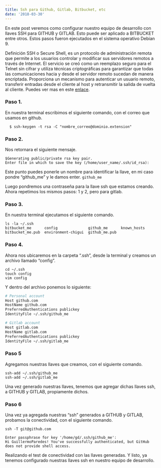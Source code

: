 ```yaml
---
title: Ssh para Github, Gitlab, Bitbucket, etc
date: '2018-03-30'
---
```


En este post veremos como configurar nuestro equipo de desarrollo con llaves SSH para GITHUB y GITLAB. Esto puede ser aplicado a BITBUCKET entre otros.
Estos pasos fueron ejecutados en el sistema operativo Debian 9.

Definición
SSH o Secure Shell, es un protocolo de administración remota que permite a los usuarios controlar y modificar sus servidores remotos a través de Internet. El servicio se creó como un reemplazo seguro para el Telnet sin cifrar y utiliza técnicas criptográficas para garantizar que todas las comunicaciones hacia y desde el servidor remoto sucedan de manera encriptada. Proporciona un mecanismo para autenticar un usuario remoto, transferir entradas desde el cliente al host y retransmitir la salida de vuelta al cliente.
Puedes ver mas en este [enlace](https://www.hostinger.es/tutoriales/que-es-ssh).

### Paso 1.

En nuestra terminal escribimos el siguiente comando, con el correo que usamos en github.

```ssh
  $ ssh-keygen -t rsa -C "nombre_correo@dominio.extension"
```

### Paso 2.

Nos retornara el siguiente mensaje.

```ssh
$Generating public/private rsa key pair.
Enter file in which to save the key (/home/user_name/.ssh/id_rsa):
```

Este punto puedes ponerle un nombre para identificar la llave, en mi caso pondre “github_me” y le damos enter. `github_me`

Luego pondremos una contraseña para la llave ssh que estamos creando. Ahora repetimos los mismos pasos: 1 y 2, pero para gitlab.

### Paso 3.

En nuestra terminal ejecutamos el siguiente comando.

```ssh
ls -la ~/.ssh
bitbucket_me      config              github_me      known_hosts
bitbucket_me.pub  environment-chigui  github_me.pub
```

### Paso 4.

Ahora nos ubicaremos en la carpeta “.ssh”, desde la terminal y creamos un archivo llamado “config”.

```ssh
cd ~/.ssh
touch config
vim config
```

Y dentro del archivo ponemos lo siguiente:

```bash
# Personal account
Host github.com
HostName github.com
PreferredAuthentications publickey
IdentityFile ~/.ssh/github_me

# Gitlab account
Host gitlab.com
HostName gitlab.com
PreferredAuthentications publickey
IdentityFile ~/.ssh/gitlab_me
```

### Paso 5

Agregamos nuestras llaves que creamos, con el siguiente comando.

```ssh
ssh-add ~/.ssh/github_me
ssh-add ~/.ssh/gitlab_me
```

Una vez generado nuestras llaves, tenemos que agregar dichas llaves ssh, a GITHUB y GITLAB, propiamente dichos.

### Paso 6

Una vez ya agregada nuestras “ssh” generados a GITHUB y GITLAB, probamos la conectividad, con el siguiente comando.

```ssh
ssh -T git@github.com

Enter passphrase for key '/home/gd/.ssh/github_me':
Hi GuillermoParedes! You've successfully authenticated, but GitHub does not provide shell access.
```

Realizando el test de conectividad con las llaves generadas.
Y listo, ya tenemos configurado nuestras llaves ssh en nuestro equipo de desarrollo.

